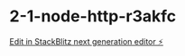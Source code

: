 # 2-1-node-http-r3akfc

[Edit in StackBlitz next generation editor ⚡️](https://stackblitz.com/~/github.com/Verokina89/2-1-node-http-r3akfc)